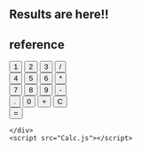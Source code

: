 <!DOCTYPE html>
<html lang="en">
<head>
    <meta charset="UTF-8">
    <meta name="viewport" content="width=device-width, initial-scale=1.0">
    <title>Calculator</title>
    <link rel="stylesheet" href="Calc.css">
  
</head>
<body>
    <div id="box">
       <section id="disply"> 
            <h1 id="results">Results are here!!</h1>
            <h2 id="reference"> reference </h2>
       </section>
       <section>
        <div id="set1">
           <button >1</button>
           <button>2</button>
           <button>3</button>
           <button>/</button>
        </div>
        <div id="set2">
           <button>4</button>
           <button>5</button>
           <button>6</button>
           <button>*</button>
        </div> <div id="set2">
           <button>7</button>
           <button>8</button>
           <button>9</button>
           <button>-</button>
        </div><div id="set2">
           <button>.</button>
           <button>0</button>
           <button>+</button>
           <button id="C">C</button>
        </div> <div id="set2">
           <button id="final">=</button>
        </div>
        </section>

      
    </div>
    <script src="Calc.js"></script>
</body>
</html>

